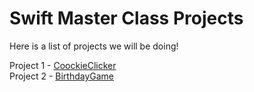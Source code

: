 # Swift Master Class Projects

Here is a list of projects we will be doing!

Project 1 - [CoockieClicker](/CookieClicker.md)  
Project 2 - [BirthdayGame](/BirthdayGame.md)
